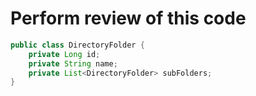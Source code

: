 # Perform review of this code

```java
public class DirectoryFolder {
    private Long id;
    private String name;
    private List<DirectoryFolder> subFolders;
}
```
